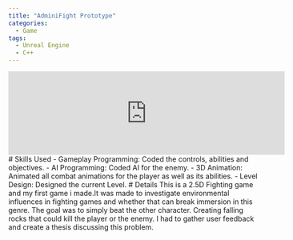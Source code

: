 ```yaml
---
title: "AdminiFight Prototype"
categories:
  - Game
tags:
  - Unreal Engine
  - C++
---
```

<iframe frameborder="0" src="https://itch.io/embed/1141188" width="552" height="167"><a href="https://kayofways.itch.io/25d-fighting-game">2.5DFightingGame by KayOfWays</a></iframe>
# Skills Used
- Gameplay Programming: Coded the controls, abilities and objectives.
- AI Programming: Coded AI for the enemy.
- 3D Animation: Animated all combat animations for the player as well as its abilities.
- Level Design: Designed the current Level.
# Details
This is a 2.5D Fighting game and my first game i made.It was made to investigate environmental influences in fighting games and whether that can break immersion in this genre. 
The goal was to simply beat the other character. Creating falling rocks that could kill the player or the enemy. I had to gather user feedback and create a thesis discussing this problem.